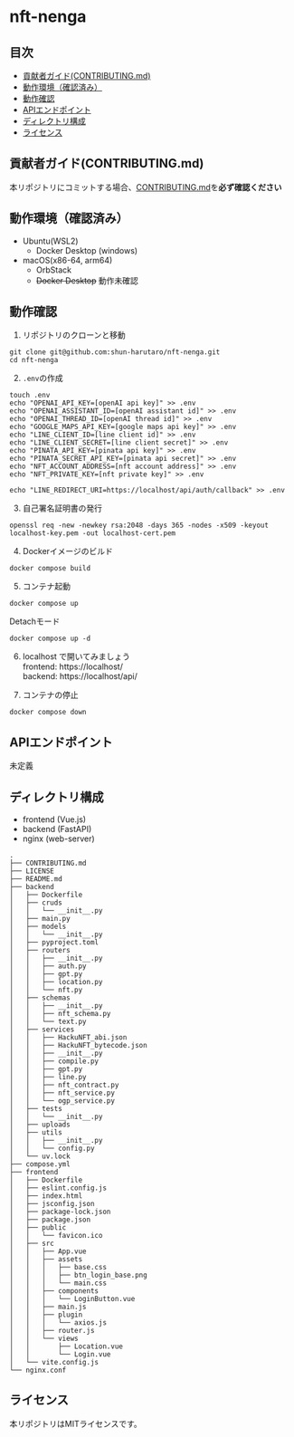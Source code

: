 # nft-nenga

## 目次
- [貢献者ガイド(CONTRIBUTING.md)](#貢献者ガイドcontributingmd)
- [動作環境（確認済み）](#動作環境確認済み)
- [動作確認](#動作確認)
- [APIエンドポイント](#apiエンドポイント)
- [ディレクトリ構成](#ディレクトリ構成)
- [ライセンス](#ライセンス)

## 貢献者ガイド(CONTRIBUTING.md)
本リポジトリにコミットする場合、[CONTRIBUTING.md](https://github.com/shun-harutaro/nft-nenga/blob/main/CONTRIBUTING.md)を**必ず確認ください**

## 動作環境（確認済み）
- Ubuntu(WSL2)
  - Docker Desktop (windows)
- macOS(x86-64, arm64)
  - OrbStack
  - ~~Docker Desktop~~ 動作未確認

## 動作確認
1. リポジトリのクローンと移動
```
git clone git@github.com:shun-harutaro/nft-nenga.git
cd nft-nenga
```

2. `.env`の作成
```
touch .env
echo "OPENAI_API_KEY=[openAI api key]" >> .env
echo "OPENAI_ASSISTANT_ID=[openAI assistant id]" >> .env
echo "OPENAI_THREAD_ID=[openAI thread id]" >> .env
echo "GOOGLE_MAPS_API_KEY=[google maps api key]" >> .env
echo "LINE_CLIENT_ID=[line client id]" >> .env
echo "LINE_CLIENT_SECRET=[line client secret]" >> .env
echo "PINATA_API_KEY=[pinata api key]" >> .env
echo "PINATA_SECRET_API_KEY=[pinata api secret]" >> .env
echo "NFT_ACCOUNT_ADDRESS=[nft account address]" >> .env
echo "NFT_PRIVATE_KEY=[nft private key]" >> .env
```
```
echo "LINE_REDIRECT_URI=https://localhost/api/auth/callback" >> .env
```

3. 自己署名証明書の発行
```
openssl req -new -newkey rsa:2048 -days 365 -nodes -x509 -keyout localhost-key.pem -out localhost-cert.pem
```

4. Dockerイメージのビルド
```
docker compose build
```

5. コンテナ起動
```
docker compose up
```
Detachモード
```
docker compose up -d
```

6. localhost で開いてみましょう <br>
frontend: https://localhost/ <br>
backend: https://localhost/api/

7. コンテナの停止
```
docker compose down
```

## APIエンドポイント
未定義

## ディレクトリ構成
- frontend (Vue.js)
- backend (FastAPI)
- nginx (web-server)
```
.
├── CONTRIBUTING.md
├── LICENSE
├── README.md
├── backend
│   ├── Dockerfile
│   ├── cruds
│   │   └── __init__.py
│   ├── main.py
│   ├── models
│   │   └── __init__.py
│   ├── pyproject.toml
│   ├── routers
│   │   ├── __init__.py
│   │   ├── auth.py
│   │   ├── gpt.py
│   │   ├── location.py
│   │   └── nft.py
│   ├── schemas
│   │   ├── __init__.py
│   │   ├── nft_schema.py
│   │   └── text.py
│   ├── services
│   │   ├── HackuNFT_abi.json
│   │   ├── HackuNFT_bytecode.json
│   │   ├── __init__.py
│   │   ├── compile.py
│   │   ├── gpt.py
│   │   ├── line.py
│   │   ├── nft_contract.py
│   │   ├── nft_service.py
│   │   └── ogp_service.py
│   ├── tests
│   │   └── __init__.py
│   ├── uploads
│   ├── utils
│   │   ├── __init__.py
│   │   └── config.py
│   └── uv.lock
├── compose.yml
├── frontend
│   ├── Dockerfile
│   ├── eslint.config.js
│   ├── index.html
│   ├── jsconfig.json
│   ├── package-lock.json
│   ├── package.json
│   ├── public
│   │   └── favicon.ico
│   ├── src
│   │   ├── App.vue
│   │   ├── assets
│   │   │   ├── base.css
│   │   │   ├── btn_login_base.png
│   │   │   └── main.css
│   │   ├── components
│   │   │   └── LoginButton.vue
│   │   ├── main.js
│   │   ├── plugin
│   │   │   └── axios.js
│   │   ├── router.js
│   │   └── views
│   │       ├── Location.vue
│   │       └── Login.vue
│   └── vite.config.js
└── nginx.conf
```

## ライセンス
本リポジトリはMITライセンスです。

